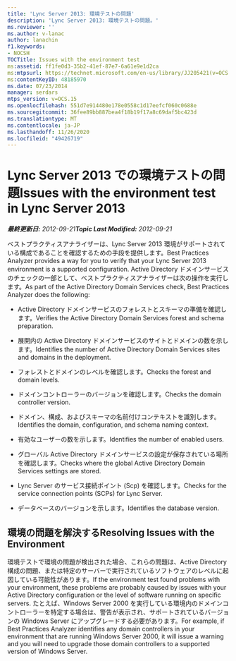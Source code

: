 ```yaml
---
title: 'Lync Server 2013: 環境テストの問題'
description: 'Lync Server 2013: 環境テストの問題。'
ms.reviewer: ''
ms.author: v-lanac
author: lanachin
f1.keywords:
- NOCSH
TOCTitle: Issues with the environment test
ms:assetid: ff1fe0d3-35b2-41ef-87e7-6a61e9e1d2ca
ms:mtpsurl: https://technet.microsoft.com/en-us/library/JJ205421(v=OCS.15)
ms:contentKeyID: 48185970
ms.date: 07/23/2014
manager: serdars
mtps_version: v=OCS.15
ms.openlocfilehash: 551d7e914480e178e0558c1d17eefcf060c0688e
ms.sourcegitcommit: 36fee89bb887bea4f18b19f17a8c69daf5bc423d
ms.translationtype: MT
ms.contentlocale: ja-JP
ms.lasthandoff: 11/26/2020
ms.locfileid: "49426719"
---
```

# <a name="issues-with-the-environment-test-in-lync-server-2013"></a><span data-ttu-id="1db5f-103">Lync Server 2013 での環境テストの問題</span><span class="sxs-lookup"><span data-stu-id="1db5f-103">Issues with the environment test in Lync Server 2013</span></span>

<div data-xmlns="http://www.w3.org/1999/xhtml">

<div class="topic" data-xmlns="http://www.w3.org/1999/xhtml" data-msxsl="urn:schemas-microsoft-com:xslt" data-cs="https://msdn.microsoft.com/">

<div data-asp="https://msdn2.microsoft.com/asp">



</div>

<div id="mainSection">

<div id="mainBody"><span data-ttu-id="1db5f-104">

<span> </span></span><span class="sxs-lookup"><span data-stu-id="1db5f-104">

<span> </span></span></span>

<span data-ttu-id="1db5f-105">_**最終更新日:** 2012-09-21_</span><span class="sxs-lookup"><span data-stu-id="1db5f-105">_**Topic Last Modified:** 2012-09-21_</span></span>

<span data-ttu-id="1db5f-106">ベストプラクティスアナライザーは、Lync Server 2013 環境がサポートされている構成であることを確認するための手段を提供します。</span><span class="sxs-lookup"><span data-stu-id="1db5f-106">Best Practices Analyzer provides a way for you to verify that your Lync Server 2013 environment is a supported configuration.</span></span> <span data-ttu-id="1db5f-107">Active Directory ドメインサービスのチェックの一部として、ベストプラクティスアナライザーは次の操作を実行します。</span><span class="sxs-lookup"><span data-stu-id="1db5f-107">As part of the Active Directory Domain Services check, Best Practices Analyzer does the following:</span></span>

  - <span data-ttu-id="1db5f-108">Active Directory ドメインサービスのフォレストとスキーマの準備を確認します。</span><span class="sxs-lookup"><span data-stu-id="1db5f-108">Verifies the Active Directory Domain Services forest and schema preparation.</span></span>

  - <span data-ttu-id="1db5f-109">展開内の Active Directory ドメインサービスのサイトとドメインの数を示します。</span><span class="sxs-lookup"><span data-stu-id="1db5f-109">Identifies the number of Active Directory Domain Services sites and domains in the deployment.</span></span>

  - <span data-ttu-id="1db5f-110">フォレストとドメインのレベルを確認します。</span><span class="sxs-lookup"><span data-stu-id="1db5f-110">Checks the forest and domain levels.</span></span>

  - <span data-ttu-id="1db5f-111">ドメインコントローラーのバージョンを確認します。</span><span class="sxs-lookup"><span data-stu-id="1db5f-111">Checks the domain controller version.</span></span>

  - <span data-ttu-id="1db5f-112">ドメイン、構成、およびスキーマの名前付けコンテキストを識別します。</span><span class="sxs-lookup"><span data-stu-id="1db5f-112">Identifies the domain, configuration, and schema naming context.</span></span>

  - <span data-ttu-id="1db5f-113">有効なユーザーの数を示します。</span><span class="sxs-lookup"><span data-stu-id="1db5f-113">Identifies the number of enabled users.</span></span>

  - <span data-ttu-id="1db5f-114">グローバル Active Directory ドメインサービスの設定が保存されている場所を確認します。</span><span class="sxs-lookup"><span data-stu-id="1db5f-114">Checks where the global Active Directory Domain Services settings are stored.</span></span>

  - <span data-ttu-id="1db5f-115">Lync Server のサービス接続ポイント (Scp) を確認します。</span><span class="sxs-lookup"><span data-stu-id="1db5f-115">Checks for the service connection points (SCPs) for Lync Server.</span></span>

  - <span data-ttu-id="1db5f-116">データベースのバージョンを示します。</span><span class="sxs-lookup"><span data-stu-id="1db5f-116">Identifies the database version.</span></span>

<div>

## <a name="resolving-issues-with-the-environment"></a><span data-ttu-id="1db5f-117">環境の問題を解決する</span><span class="sxs-lookup"><span data-stu-id="1db5f-117">Resolving Issues with the Environment</span></span>

<span data-ttu-id="1db5f-118">環境テストで環境の問題が検出された場合、これらの問題は、Active Directory 構成の問題、または特定のサーバーで実行されているソフトウェアのレベルに起因している可能性があります。</span><span class="sxs-lookup"><span data-stu-id="1db5f-118">If the environment test found problems with your environment, these problems are probably caused by issues with your Active Directory configuration or the level of software running on specific servers.</span></span> <span data-ttu-id="1db5f-119">たとえば、Windows Server 2000 を実行している環境内のドメインコントローラーを特定する場合は、警告が表示され、サポートされているバージョンの Windows Server にアップグレードする必要があります。</span><span class="sxs-lookup"><span data-stu-id="1db5f-119">For example, if Best Practices Analyzer identifies any domain controllers in your environment that are running Windows Server 2000, it will issue a warning and you will need to upgrade those domain controllers to a supported version of Windows Server.</span></span>

<span data-ttu-id="1db5f-120"></div>

</div>

<span> </span>

</div>

</div>

</span><span class="sxs-lookup"><span data-stu-id="1db5f-120"></div>

</div>

<span> </span>

</div>

</div>

</span></span></div>


